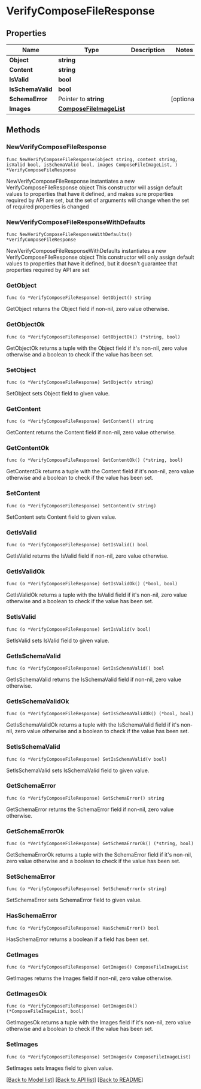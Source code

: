 # VerifyComposeFileResponse

## Properties

Name | Type | Description | Notes
------------ | ------------- | ------------- | -------------
**Object** | **string** |  | 
**Content** | **string** |  | 
**IsValid** | **bool** |  | 
**IsSchemaValid** | **bool** |  | 
**SchemaError** | Pointer to **string** |  | [optional] 
**Images** | [**ComposeFileImageList**](ComposeFileImageList.md) |  | 

## Methods

### NewVerifyComposeFileResponse

`func NewVerifyComposeFileResponse(object string, content string, isValid bool, isSchemaValid bool, images ComposeFileImageList, ) *VerifyComposeFileResponse`

NewVerifyComposeFileResponse instantiates a new VerifyComposeFileResponse object
This constructor will assign default values to properties that have it defined,
and makes sure properties required by API are set, but the set of arguments
will change when the set of required properties is changed

### NewVerifyComposeFileResponseWithDefaults

`func NewVerifyComposeFileResponseWithDefaults() *VerifyComposeFileResponse`

NewVerifyComposeFileResponseWithDefaults instantiates a new VerifyComposeFileResponse object
This constructor will only assign default values to properties that have it defined,
but it doesn't guarantee that properties required by API are set

### GetObject

`func (o *VerifyComposeFileResponse) GetObject() string`

GetObject returns the Object field if non-nil, zero value otherwise.

### GetObjectOk

`func (o *VerifyComposeFileResponse) GetObjectOk() (*string, bool)`

GetObjectOk returns a tuple with the Object field if it's non-nil, zero value otherwise
and a boolean to check if the value has been set.

### SetObject

`func (o *VerifyComposeFileResponse) SetObject(v string)`

SetObject sets Object field to given value.


### GetContent

`func (o *VerifyComposeFileResponse) GetContent() string`

GetContent returns the Content field if non-nil, zero value otherwise.

### GetContentOk

`func (o *VerifyComposeFileResponse) GetContentOk() (*string, bool)`

GetContentOk returns a tuple with the Content field if it's non-nil, zero value otherwise
and a boolean to check if the value has been set.

### SetContent

`func (o *VerifyComposeFileResponse) SetContent(v string)`

SetContent sets Content field to given value.


### GetIsValid

`func (o *VerifyComposeFileResponse) GetIsValid() bool`

GetIsValid returns the IsValid field if non-nil, zero value otherwise.

### GetIsValidOk

`func (o *VerifyComposeFileResponse) GetIsValidOk() (*bool, bool)`

GetIsValidOk returns a tuple with the IsValid field if it's non-nil, zero value otherwise
and a boolean to check if the value has been set.

### SetIsValid

`func (o *VerifyComposeFileResponse) SetIsValid(v bool)`

SetIsValid sets IsValid field to given value.


### GetIsSchemaValid

`func (o *VerifyComposeFileResponse) GetIsSchemaValid() bool`

GetIsSchemaValid returns the IsSchemaValid field if non-nil, zero value otherwise.

### GetIsSchemaValidOk

`func (o *VerifyComposeFileResponse) GetIsSchemaValidOk() (*bool, bool)`

GetIsSchemaValidOk returns a tuple with the IsSchemaValid field if it's non-nil, zero value otherwise
and a boolean to check if the value has been set.

### SetIsSchemaValid

`func (o *VerifyComposeFileResponse) SetIsSchemaValid(v bool)`

SetIsSchemaValid sets IsSchemaValid field to given value.


### GetSchemaError

`func (o *VerifyComposeFileResponse) GetSchemaError() string`

GetSchemaError returns the SchemaError field if non-nil, zero value otherwise.

### GetSchemaErrorOk

`func (o *VerifyComposeFileResponse) GetSchemaErrorOk() (*string, bool)`

GetSchemaErrorOk returns a tuple with the SchemaError field if it's non-nil, zero value otherwise
and a boolean to check if the value has been set.

### SetSchemaError

`func (o *VerifyComposeFileResponse) SetSchemaError(v string)`

SetSchemaError sets SchemaError field to given value.

### HasSchemaError

`func (o *VerifyComposeFileResponse) HasSchemaError() bool`

HasSchemaError returns a boolean if a field has been set.

### GetImages

`func (o *VerifyComposeFileResponse) GetImages() ComposeFileImageList`

GetImages returns the Images field if non-nil, zero value otherwise.

### GetImagesOk

`func (o *VerifyComposeFileResponse) GetImagesOk() (*ComposeFileImageList, bool)`

GetImagesOk returns a tuple with the Images field if it's non-nil, zero value otherwise
and a boolean to check if the value has been set.

### SetImages

`func (o *VerifyComposeFileResponse) SetImages(v ComposeFileImageList)`

SetImages sets Images field to given value.



[[Back to Model list]](../README.md#documentation-for-models) [[Back to API list]](../README.md#documentation-for-api-endpoints) [[Back to README]](../README.md)


